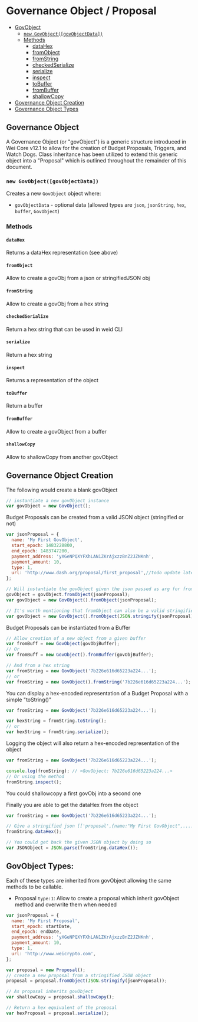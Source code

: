 # Governance Object / Proposal

- [GovObject](#governance-object)
  - [`new GovObject([govObjectData])`](#new-govobjectgovobjectdata)
  - [Methods](#methods)
    - [dataHex](#datahex)
    - [fromObject](#fromobject)
    - [fromString](#fromstring)
    - [checkedSerialize](#checkedserialize)
    - [serialize](#serialize)
    - [inspect](#inspect)
    - [toBuffer](#tobuffer)
    - [fromBuffer](#frombuffer)
    - [shallowCopy](#shallowcopy)
- [Governance Object Creation](#governance-object-creation)
- [Governance Object Types](#govobject-types)

## Governance Object

A Governance Object (or "govObject") is a generic structure introduced in Wei Core v12.1 to allow for the creation of Budget Proposals, Triggers, and Watch Dogs. Class inheritance has been utilized to extend this generic object into a "Proposal" which is outlined throughout the remainder of this document.

### `new GovObject([govObjectData])`

Creates a new `GovObject` object where:

- `govObjectData` - optional data (allowed types are `json`, `jsonString`, `hex`, `buffer`, `GovObject`)

### Methods

#### `dataHex`

Returns a dataHex representation (see above)

#### `fromObject`

Allow to create a govObj from a json or stringifiedJSON obj

#### `fromString`

Allow to create a govObj from a hex string

#### `checkedSerialize`

Return a hex string that can be used in weid CLI

#### `serialize`

Return a hex string

#### `inspect`

Returns a representation of the object

#### `toBuffer`

Return a buffer

#### `fromBuffer`

Allow to create a govObject from a buffer

#### `shallowCopy`

Allow to shallowCopy from another govObject

## Governance Object Creation

The following would create a blank govObject

```javascript
// instantiate a new govObject instance
var govObject = new GovObject();
```

Budget Proposals can be created from a valid JSON object (stringified or not)

```javascript
var jsonProposal = {
  name: 'My First GovObject',
  start_epoch: 1483228800,
  end_epoch: 1483747200,
  payment_address: 'yXGeNPQXYFXhLAN1ZKrAjxzzBnZ2JZNKnh',
  payment_amount: 10,
  type: 1,
  url: 'http://www.dash.org/proposal/first_proposal',//todo update later
};

// Will instantiate the govObject given the json passed as arg for fromObject
govObject = govObject.fromObject(jsonProposal);
var govObject = new GovObject().fromObject(jsonProposal);

// It's worth mentioning that fromObject can also be a valid stringified json.
var govObject = new GovObject().fromObject(JSON.stringify(jsonProposal));
```

Budget Proposals can be instantiated from a Buffer

```javascript
// Allow creation of a new object from a given buffer
var fromBuff = new GovObject(govObjBuffer);
// Or
var fromBuff = new GovObject().fromBuffer(govObjBuffer);

// And from a hex string
var fromString = new GovObject('7b226e616d65223a224...');
// or
var fromString = new GovObject().fromString('7b226e616d65223a224...');
```

You can display a hex-encoded representation of a Budget Proposal with a simple "toString()"

```javascript
var fromString = new GovObject('7b226e616d65223a224...');

var hexString = fromString.toString();
// or
var hexString = fromString.serialize();
```

Logging the object will also return a hex-encoded representation of the object

```javascript
var fromString = new GovObject('7b226e616d65223a224...');

console.log(fromString); // <GovObject: 7b226e616d65223a224...>
// Or using the method
fromString.inspect();
```

You could shallowcopy a first govObj into a second one

Finally you are able to get the dataHex from the object

```javascript
var fromString = new GovObject('7b226e616d65223a224...');

// Give a stringified json [['proposal',{name:"My First GovObject",....}]]
fromString.dataHex();

// You could get back the given JSON object by doing so
var JSONObject = JSON.parse(fromString.dataHex());
```

## GovObject Types:

Each of these types are inherited from govObject allowing the same methods to be callable.

- Proposal `type:1`: Allow to create a proposal which inherit govObject method and overwrite them when needed

```javascript
var jsonProposal = {
  name: 'My First Proposal',
  start_epoch: startDate,
  end_epoch: endDate,
  payment_address: 'yXGeNPQXYFXhLAN1ZKrAjxzzBnZ2JZNKnh',
  payment_amount: 10,
  type: 1,
  url: 'http://www.weicrypto.com',
};

var proposal = new Proposal();
// create a new proposal from a stringified JSON object
proposal = proposal.fromObject(JSON.stringify(jsonProposal));

// As proposal inherits govObject
var shallowCopy = proposal.shallowCopy();

// Return a hex equivalent of the proposal
var hexProposal = proposal.serialize();
```
